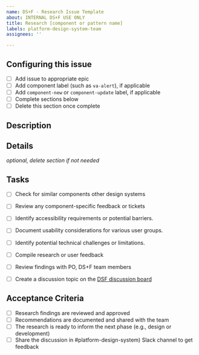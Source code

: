 ```yaml
---
name: DS+F - Research Issue Template
about: INTERNAL DS+F USE ONLY
title: Research [component or pattern name]
labels: platform-design-system-team
assignees: ''

---
```


## Configuring this issue
- [ ] Add issue to appropriate epic
- [ ] Add component label (such as `va-alert`), if applicable
- [ ] Add `component-new` or `component-update` label, if applicable
- [ ] Complete sections below
- [ ] Delete this section once complete

## Description


## Details
_optional, delete section if not needed_

## Tasks
   - [ ] Check for similar components other design systems
   - [ ] Review any component-specific feedback or tickets
   - [ ] Identify accessibility requirements or potential barriers.
   - [ ] Document usability considerations for various user groups.
   - [ ] Identify potential technical challenges or limitations.
   - [ ] Compile research or user feedback
   - [ ] Review findings with PO, DS+F team members
   - [ ] Create a discussion topic on the [DSF discussion board](https://github.com/department-of-veterans-affairs/vets-design-system-documentation/discussions)


## Acceptance Criteria
- [ ] Research findings are reviewed and approved 
- [ ] Recommendations are documented and shared with the team
- [ ] The research is ready to inform the next phase (e.g., design or development)
- [ ] Share the discussion in #platform-design-system) Slack channel to get feedback
